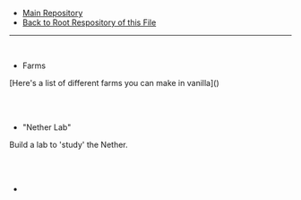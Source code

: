  - [Main Repository](https://github.com/blatant-trapdoor/cavann-s-utility-repository)
 - [Back to Root Respository of this File](https://github.com/blatant-trapdoor/cavann-s-utility-repository/tree/master/ReadMe's)

---

<br>

 - Farms
 
 <p> [Here's a list of different farms you can make in vanilla]() </p>

</br>

<br>

- "Nether Lab"

<p> Build a lab to 'study' the Nether. </p>

</br>

<br>

 - 
 
 <p>  </p>

</br>
